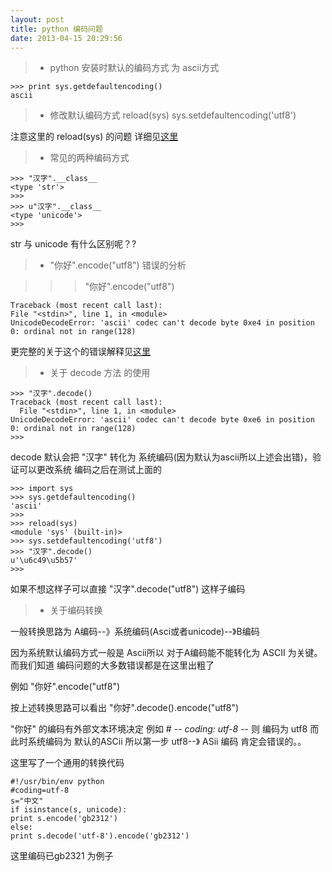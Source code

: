 ```yaml
---
layout: post
title: python 编码问题
date: 2013-04-15 20:29:56
---
```

>* python 安装时默认的编码方式 为 ascii方式

    >>> print sys.getdefaultencoding()
    ascii

>* 修改默认编码方式 
    reload(sys)
    sys.setdefaultencoding('utf8')

注意这里的 reload(sys) 的问题  详细见[这里](https://groups.google.com/forum/?fromgroups=#!topic/comp.lang.python/hUsco3ZvR2s)

>* 常见的两种编码方式

    >>> "汉字".__class__
    <type 'str'>
    >>> 
    >>> u"汉字".__class__
    <type 'unicode'>
    >>> 

str 与 unicode 有什么区别呢？?

>*  "你好".encode("utf8") 错误的分析

>>> "你好".encode("utf8")

    Traceback (most recent call last):
    File "<stdin>", line 1, in <module>
    UnicodeDecodeError: 'ascii' codec can't decode byte 0xe4 in position 0: ordinal not in range(128)

更完整的关于这个的错误解释见[这里](http://stackoverflow.com/questions/9644099/python-ascii-codec-cant-decode-byte)

>* 关于 decode 方法 的使用

    >>> "汉字".decode()
    Traceback (most recent call last):
      File "<stdin>", line 1, in <module>
    UnicodeDecodeError: 'ascii' codec can't decode byte 0xe6 in position 0: ordinal not in range(128)
    >>> 

decode 默认会把 "汉字" 转化为 系统编码(因为默认为ascii所以上述会出错)，验证可以更改系统
编码之后在测试上面的

    >>> import sys
    >>> sys.getdefaultencoding()
    'ascii'
    >>> 
    >>> reload(sys)
    <module 'sys' (built-in)>
    >>> sys.setdefaultencoding('utf8') 
    >>> "汉字".decode()
    u'\u6c49\u5b57'
    >>> 

如果不想这样子可以直接 "汉字".decode("utf8") 这样子编码

>* 关于编码转换

一般转换思路为 A编码--》系统编码(Asci或者unicode)--》B编码

因为系统默认编码方式一般是 Ascii所以 对于A编码能不能转化为 ASCII 为关键。而我们知道
编码问题的大多数错误都是在这里出粗了

例如  "你好".encode("utf8")

按上述转换思路可以看出 "你好".decode().encode("utf8")

"你好" 的编码有外部文本环境决定 例如 # -*- coding: utf-8 -*-  则 编码为 utf8
而此时系统编码为 默认的ASCii  所以第一步 utf8--》 ASii 编码 肯定会错误的。。

这里写了一个通用的转换代码

    #!/usr/bin/env python 
    #coding=utf-8 
    s="中文" 
    if isinstance(s, unicode):  
    print s.encode('gb2312') 
    else: 
    print s.decode('utf-8').encode('gb2312')

这里编码已gb2321 为例子


